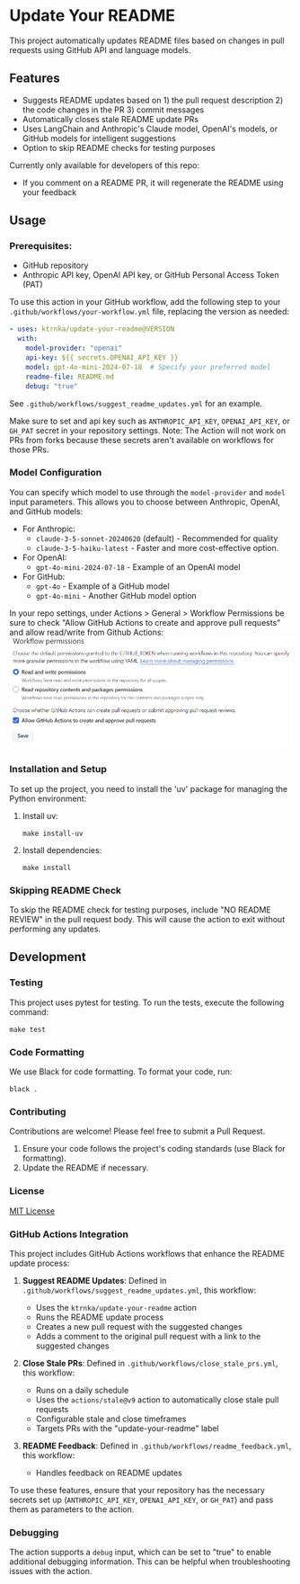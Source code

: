 # Update Your README

This project automatically updates README files based on changes in pull requests using GitHub API and language models.

## Features

- Suggests README updates based on 1) the pull request description 2) the code changes in the PR 3) commit messages
- Automatically closes stale README update PRs
- Uses LangChain and Anthropic's Claude model, OpenAI's models, or GitHub models for intelligent suggestions
- Option to skip README checks for testing purposes

Currently only available for developers of this repo:
- If you comment on a README PR, it will regenerate the README using your feedback

## Usage

### Prerequisites:

- GitHub repository
- Anthropic API key, OpenAI API key, or GitHub Personal Access Token (PAT)

To use this action in your GitHub workflow, add the following step to your `.github/workflows/your-workflow.yml` file, replacing the version as needed:

```yaml
- uses: ktrnka/update-your-readme@VERSION
  with:
    model-provider: "openai"
    api-key: ${{ secrets.OPENAI_API_KEY }}
    model: gpt-4o-mini-2024-07-18  # Specify your preferred model
    readme-file: README.md
    debug: "true"
```

See `.github/workflows/suggest_readme_updates.yml` for an example.

Make sure to set and api key such as `ANTHROPIC_API_KEY`, `OPENAI_API_KEY`, or `GH_PAT` secret in your repository settings. Note: The Action will not work on PRs from forks because these secrets aren't available on workflows for those PRs.

### Model Configuration

You can specify which model to use through the `model-provider` and `model` input parameters. This allows you to choose between Anthropic, OpenAI, and GitHub models:
- For Anthropic:
  - `claude-3-5-sonnet-20240620` (default) - Recommended for quality
  - `claude-3-5-haiku-latest` - Faster and more cost-effective option.
- For OpenAI:
  - `gpt-4o-mini-2024-07-18` - Example of an OpenAI model
- For GitHub:
  - `gpt-4o` - Example of a GitHub model
  - `gpt-4o-mini` - Another GitHub model option

In your repo settings, under Actions > General > Workflow Permissions be sure to check "Allow GitHub Actions to create and approve pull requests" and allow read/write from Github Actions:
![Workflow Permissions](workflow_permissions.png)

### Installation and Setup

To set up the project, you need to install the 'uv' package for managing the Python environment:

1. Install uv:
   ```
   make install-uv
   ```

2. Install dependencies:
   ```
   make install
   ```

### Skipping README Check

To skip the README check for testing purposes, include "NO README REVIEW" in the pull request body. This will cause the action to exit without performing any updates.

## Development

### Testing

This project uses pytest for testing. To run the tests, execute the following command:

```
make test
```

### Code Formatting

We use Black for code formatting. To format your code, run:

```
black .
```

### Contributing

Contributions are welcome! Please feel free to submit a Pull Request.

1. Ensure your code follows the project's coding standards (use Black for formatting).
2. Update the README if necessary.

### License

[MIT License](https://opensource.org/licenses/MIT)

### GitHub Actions Integration

This project includes GitHub Actions workflows that enhance the README update process:

1. **Suggest README Updates**: Defined in `.github/workflows/suggest_readme_updates.yml`, this workflow:
   - Uses the `ktrnka/update-your-readme` action
   - Runs the README update process
   - Creates a new pull request with the suggested changes
   - Adds a comment to the original pull request with a link to the suggested changes

2. **Close Stale PRs**: Defined in `.github/workflows/close_stale_prs.yml`, this workflow:
   - Runs on a daily schedule
   - Uses the `actions/stale@v9` action to automatically close stale pull requests
   - Configurable stale and close timeframes
   - Targets PRs with the "update-your-readme" label

3. **README Feedback**: Defined in `.github/workflows/readme_feedback.yml`, this workflow:
   - Handles feedback on README updates

To use these features, ensure that your repository has the necessary secrets set up (`ANTHROPIC_API_KEY`, `OPENAI_API_KEY`, or `GH_PAT`) and pass them as parameters to the action.

### Debugging

The action supports a `debug` input, which can be set to "true" to enable additional debugging information. This can be helpful when troubleshooting issues with the action.
